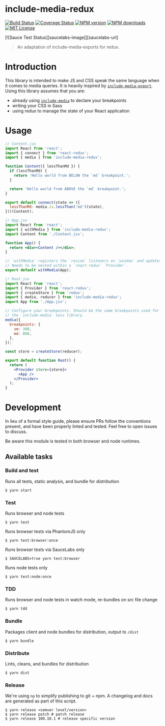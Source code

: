 include-media-redux
====================

[![Build Status][travis-image]][travis-url]
[![Coverage Status][coveralls-image]][coveralls-url]
[![NPM version][npm-version-image]][npm-url]
[![NPM downloads][npm-downloads-image]][npm-url]
[![MIT License][license-image]][license-url]

[![Sauce Test Status][saucelabs-image]][saucelabs-url]

>An adaptation of include-media-exports for redux.

# Introduction

This library is intended to make JS and CSS speak the same language when it comes to media queries. It is heavily inspired by [`include-media-export`](https://github.com/eduardoboucas/include-media-export). Using this library assumes that you are:

- already using [`include-media`](https://github.com/eduardoboucas/include-media) to declare your breakpoints
- writing your CSS in Sass
- using redux to manage the state of your React application

# Usage

```jsx
// Content.jsx
import React from 'react';
import { connect } from 'react-redux';
import { media } from 'include-media-redux';

function Content({ lessThanMd }) {
  if (lessThanMd) {
    return 'Hello world from BELOW the `md` breakpoint.';
  }

  return 'Hello world from ABOVE the `md` breakpoint.';
}

export default connect(state => ({
  lessThanMd: media.is.lessThan('md')(state),
}))(Content);

// App.jsx
import React from 'react';
import { withMedia } from 'include-media-redux';
import Content from './Content.jsx';

function App() {
  return <div><Content /></div>;
}

// `withMedia` registers the `resize` listeners on `window` and updates the redux store.
// Needs to be nested within a `react-redux` `Provider`.
export default withMedia(App);

// Root.jsx
import React from 'react';
import { Provider } from 'react-redux';
import { createStore } from 'redux';
import { media, reducer } from 'include-media-redux';
import App from './App.jsx';

// Configure your breakpoints. Should be the same breakpoints used for
// the `include-media` Sass library.
media({
  breakpoints: {
    sm: 300,
    md: 800,
  },
});

const store = createStore(reducer);

export default function Root() {
  return (
    <Provider store={store}>
      <App />
    </Provider>
  );
}
```

# Development

In lieu of a formal style guide, please ensure PRs follow the conventions present, and have been properly linted and tested. Feel free to open issues to discuss.

Be aware this module is tested in both browser and node runtimes.

## Available tasks

### Build and test
Runs all tests, static analysis, and bundle for distribution
```shell
$ yarn start
```

### Test
Runs browser and node tests
```shell
$ yarn test
```

Runs browser tests via PhantomJS only
```shell
$ yarn test:browser:once
```

Runs browser tests via SauceLabs only
```shell
$ SAUCELABS=true yarn test:browser
```

Runs node tests only
```shell
$ yarn test:node:once
```

### TDD
Runs browser and node tests in watch mode, re-bundles on src file change
```shell
$ yarn tdd
```

### Bundle
Packages client and node bundles for distribution, output to `/dist`
```shell
$ yarn bundle
```

### Distribute
Lints, cleans, and bundles for distribution
```shell
$ yarn dist
```

### Release
We're using `np` to simplify publishing to git + npm. A changelog and docs are generated as part of this script.

```shell
$ yarn release <semver level/version>
$ yarn release patch # patch release
$ yarn release 100.10.1 # release specific version
```

[npm-url]: https://npmjs.org/package/include-media-redux
[npm-version-image]: http://img.shields.io/npm/v/include-media-redux.svg?style=flat-square
[npm-downloads-image]: http://img.shields.io/npm/dm/include-media-redux.svg?style=flat-square

[coveralls-image]:https://coveralls.io/repos/github/wework/include-media-redux/badge.svg?branch=master
[coveralls-url]:https://coveralls.io/github/wework/include-media-redux?branch=master

[travis-url]:https://travis-ci.org/wework/include-media-redux
[travis-image]: https://travis-ci.org/wework/include-media-redux.svg?branch=master

[license-url]: LICENSE
[license-image]: http://img.shields.io/badge/license-MIT-000000.svg?style=flat-square
